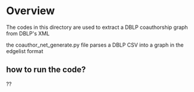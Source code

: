 # Overview

The codes in this directory are used to extract a DBLP coauthorship graph from DBLP's XML

the coauthor_net_generate.py file parses a DBLP CSV into a graph in the edgelist format

## how to run the code?

??
